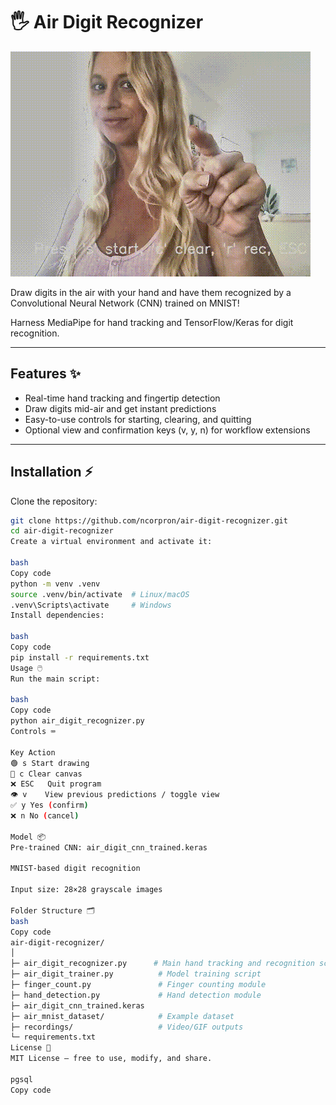 # 🖐️ Air Digit Recognizer

![Air Digit Demo](recordings/air_digit_demo.gif)


Draw digits in the air with your hand and have them recognized by a Convolutional Neural Network (CNN) trained on MNIST!

Harness MediaPipe for hand tracking and TensorFlow/Keras for digit recognition.

---

## Features ✨
- Real-time hand tracking and fingertip detection  
- Draw digits mid-air and get instant predictions  
- Easy-to-use controls for starting, clearing, and quitting  
- Optional view and confirmation keys (v, y, n) for workflow extensions  

---

## Installation ⚡

Clone the repository:

```bash
git clone https://github.com/ncorpron/air-digit-recognizer.git
cd air-digit-recognizer
Create a virtual environment and activate it:

bash
Copy code
python -m venv .venv
source .venv/bin/activate  # Linux/macOS
.venv\Scripts\activate     # Windows
Install dependencies:

bash
Copy code
pip install -r requirements.txt
Usage 🖱️
Run the main script:

bash
Copy code
python air_digit_recognizer.py
Controls ⌨️

Key	Action
🟢 s	Start drawing
🔴 c	Clear canvas
❌ ESC	Quit program
👁️ v	View previous predictions / toggle view
✅ y	Yes (confirm)
❌ n	No (cancel)

Model 📦
Pre-trained CNN: air_digit_cnn_trained.keras

MNIST-based digit recognition

Input size: 28×28 grayscale images

Folder Structure 🗂️
bash
Copy code
air-digit-recognizer/
│
├─ air_digit_recognizer.py      # Main hand tracking and recognition script
├─ air_digit_trainer.py          # Model training script
├─ finger_count.py               # Finger counting module
├─ hand_detection.py             # Hand detection module
├─ air_digit_cnn_trained.keras
├─ air_mnist_dataset/            # Example dataset
├─ recordings/                   # Video/GIF outputs
└─ requirements.txt
License 📜
MIT License — free to use, modify, and share.

pgsql
Copy code
